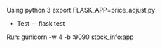 Using python 3
export FLASK_APP=price_adjust.py

- Test
-- flask test

Run:
    gunicorn -w 4 -b :9090 stock_info:app